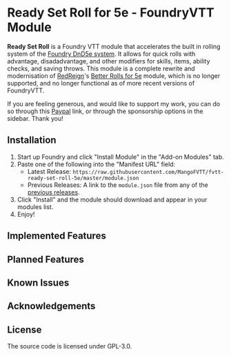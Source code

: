# Ready Set Roll for 5e - FoundryVTT Module
**Ready Set Roll** is a Foundry VTT module that accelerates the built in rolling system of the [Foundry DnD5e system](https://github.com/foundryvtt/dnd5e). It allows for quick rolls with advantage, disadadvantage, and other modifiers for skills, items, ability checks, and saving throws. This module is a complete rewrite and modernisation of [RedReign](https://github.com/RedReign)'s [Better Rolls for 5e](https://github.com/RedReign/FoundryVTT-BetterRolls5e) module, which is no longer supported, and no longer functional as of more recent versions of FoundryVTT. 

If you are feeling generous, and would like to support my work, you can do so through this [Paypal](https://www.paypal.com/paypalme/MangoFVTT) link, or through the sponsorship options in the sidebar. Thank you!

## Installation
1. Start up Foundry and click "Install Module" in the "Add-on Modules" tab.
2. Paste one of the following into the "Manifest URL" field:
    - Latest Release: `https://raw.githubusercontent.com/MangoFVTT/fvtt-ready-set-roll-5e/master/module.json`
    - Previous Releases: A link to the `module.json` file from any of the [previous releases](https://github.com/MangoFVTT/fvtt-ready-set-roll-5e/releases).
3. Click "Install" and the module should download and appear in your modules list.
4. Enjoy!

## Implemented Features

## Planned Features

## Known Issues

## Acknowledgements

## License
The source code is licensed under GPL-3.0.
